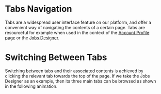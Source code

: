 # Tabs Navigation

Tabs are a widespread user interface feature on our platform, and offer a convenient way of navigating the contents of a certain page. Tabs are resourceful for example when used in the context of the [Account Profile page](/accounts/ui/profile-page.md) or the [Jobs Designer](/jobs-designer/overview.md).

# Switching Between Tabs

Switching between tabs and their associated contents is achieved by clicking the relevant tab towards the top of the page. If we take the Jobs Designer as an example, then its three main tabs can be browsed as shown in the following animation.

<img data-gifffer="/images/tabs-navigation.gif" />
